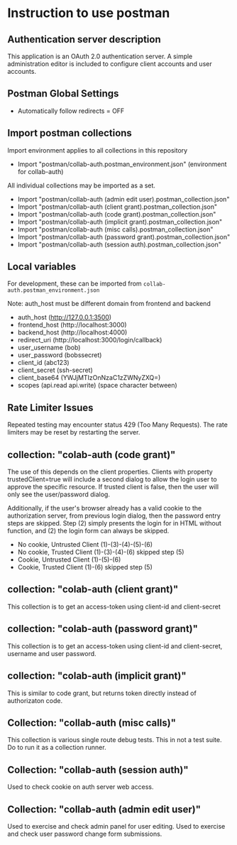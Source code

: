 # Instruction to use postman

## Authentication server description

This application is an OAuth 2.0 authentication server.
A simple administration editor is included to configure client accounts and user accounts.

## Postman Global Settings

- Automatically follow redirects = OFF

## Import postman collections

Import environment applies to all collections in this repository

- Import "postman/collab-auth.postman_environment.json" (environment for collab-auth)

All individual collections may be imported as a set.

- Import "postman/collab-auth (admin edit user).postman_collection.json"
- Import "postman/collab-auth (client grant).postman_collection.json"
- Import "postman/collab-auth (code grant).postman_collection.json"
- Import "postman/collab-auth (implicit grant).postman_collection.json"
- Import "postman/collab-auth (misc calls).postman_collection.json"
- Import "postman/collab-auth (password grant).postman_collection.json"
- Import "postman/collab-auth (session auth).postman_collection.json"

## Local variables

For development, these can be imported from `collab-auth.postman_environment.json`

Note: auth_host must be different domain from frontend and backend

- auth_host      (http://127.0.0.1:3500)
- frontend_host  (http://localhost:3000)
- backend_host   (http://localhost:4000)
- redirect_uri   (http://localhost:3000/login/callback)
- user_username  (bob)
- user_password  (bobssecret)
- client_id      (abc123)
- client_secret  (ssh-secret)
- client_base64  (YWJjMTIzOnNzaC1zZWNyZXQ=)
- scopes         (api.read api.write) (space character between)

## Rate Limiter Issues

Repeated testing may encounter status 429 (Too Many Requests). 
The rate limiters may be reset by restarting the server.

## collection: "colab-auth (code grant)"

The use of this depends on the client properties.
Clients with property trustedClient=true will
include a second dialog to allow the login user to
approve the specific resource. If trusted client is false,
then the user will only see the user/password dialog.

Additionally, if the user's browser already has a valid cookie
to the authorization server, from previous login dialog,
then the password entry steps are skipped. Step (2)
simply presents the login for in HTML without function,
and (2) the login form can always be skipped.

- No cookie, Untrusted Client (1)-(3)-(4)-(5)-(6)
- No cookie, Trusted Client (1)-(3)-(4)-(6) skipped step (5)
- Cookie, Untrusted Client (1)-(5)-(6)
- Cookie, Trusted Client (1)-(6) skipped step (5)

## collection: "colab-auth (client grant)"

This collection is to get an access-token using client-id and client-secret

## collection: "colab-auth (password grant)"

This collection is to get an access-token using
client-id and client-secret, username and user password.

## collection: "colab-auth (implicit grant)"

This is similar to code grant, but returns token directly instead of authorizaton code.

## Collection: "collab-auth (misc calls)"

This collection is various single route debug tests.
This in not a test suite. Do to run it as a collection runner.

## Collection: "collab-auth (session auth)"

Used to check cookie on auth server web access.

## Collection: "collab-auth (admin edit user)"

Used to exercise and check admin panel for user editing.
Used to exercise and check user password change form submissions.
